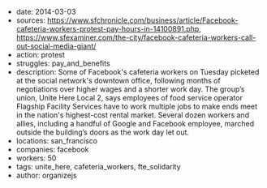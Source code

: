 - date: 2014-03-03
- sources: https://www.sfchronicle.com/business/article/Facebook-cafeteria-workers-protest-pay-hours-in-14100891.php, https://www.sfexaminer.com/the-city/facebook-cafeteria-workers-call-out-social-media-giant/
- action: protest
- struggles: pay_and_benefits
- description: Some of Facebook's cafeteria workers on Tuesday picketed at the social network's downtown office, following months of negotiations over higher wages and a shorter work day. The group’s union, Unite Here Local 2, says employees of food service operator Flagship Facility Services have to work multiple jobs to make ends meet in the nation's highest-cost rental market. Several dozen workers and allies, including a handful of Google and Facebook employee, marched outside the building’s doors as the work day let out. 
- locations: san_francisco
- companies: facebook
- workers: 50
- tags: unite_here, cafeteria_workers, fte_solidarity
- author: organizejs
